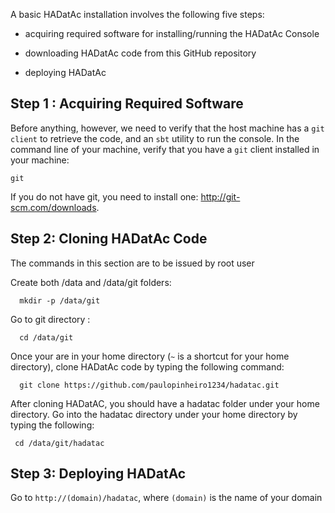 A basic HADatAc installation involves the following five steps:

* acquiring required software for installing/running the HADatAc Console

* downloading HADatAc code from this GitHub repository 

* deploying HADatAc

## Step 1 : Acquiring Required Software

Before anything, however, we need to verify that the host machine has a `git client` to retrieve the code, and an `sbt` utility to run the console. In the command line of your machine, verify that you have a `git` client installed in your machine:

    git
 
If you do not have git, you need to install one: http://git-scm.com/downloads. 

## Step 2: Cloning HADatAc Code

The commands in this section are to be issued by root user

Create both /data and /data/git folders:

      mkdir -p /data/git

Go to git directory :

      cd /data/git

Once your are in your home directory (`~` is a shortcut for your home directory), clone HADatAc code by typing the following command:

      git clone https://github.com/paulopinheiro1234/hadatac.git

After cloning HADatAC, you should have a hadatac folder under your home directory. Go into the hadatac directory under your home directory by typing the following:

     cd /data/git/hadatac

## Step 3: Deploying HADatAc


Go to `http://(domain)/hadatac`, where `(domain)` is the name of your domain